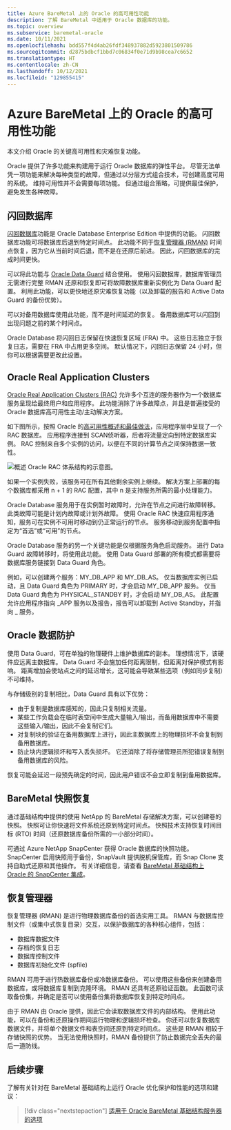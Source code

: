 ```yaml
---
title: Azure BareMetal 上的 Oracle 的高可用性功能
description: 了解 BareMetal 中适用于 Oracle 数据库的功能。
ms.topic: overview
ms.subservice: baremetal-oracle
ms.date: 10/11/2021
ms.openlocfilehash: bdd557f4d4ab26fdf348937882d5923801509786
ms.sourcegitcommit: d2875bdbcf1bbd7c06834f0e71d9b98cea7c6652
ms.translationtype: HT
ms.contentlocale: zh-CN
ms.lasthandoff: 10/12/2021
ms.locfileid: "129855415"
---
```

# <a name="high-availability-features-for-oracle-on-azure-baremetal"></a>Azure BareMetal 上的 Oracle 的高可用性功能

本文介绍 Oracle 的关键高可用性和灾难恢复功能。

Oracle 提供了许多功能来构建用于运行 Oracle 数据库的弹性平台。 尽管无法单凭一项功能来解决每种类型的故障，但通过以分层方式组合技术，可创建高度可用的系统。 维持可用性并不会需要每项功能。 但通过组合策略，可提供最佳保护，避免发生各种故障。 

## <a name="flashback-database"></a>闪回数据库

[闪回数据库](https://docs.oracle.com/en/database/oracle/oracle-database/21/rcmrf/FLASHBACK-DATABASE.html#GUID-584AC79A-40C5-45CA-8C63-DED3BE3A4511)功能是 Oracle Database Enterprise Edition 中提供的功能。 闪回数据库功能可将数据库后退到特定时间点。 此功能不同于[恢复管理器 (RMAN)](https://docs.oracle.com/en/cloud/paas/db-backup-cloud/csdbb/performing-general-restore-and-recovery-operations.html) 时间点恢复，因为它从当前时间后退，而不是在还原后前进。 因此，闪回数据库的完成时间更快。
 
可以将此功能与 [Oracle Data Guard](https://docs.oracle.com/en/database/oracle/oracle-database/19/sbydb/preface.html#GUID-B6209E95-9DA8-4D37-9BAD-3F000C7E3590) 结合使用。 使用闪回数据库，数据库管理员无需进行完整 RMAN 还原和恢复即可将故障数据库重新实例化为 Data Guard 配置。 利用此功能，可以更快地还原灾难恢复功能（以及卸载的报告和 Active Data Guard 的备份优势）。
 
可以对备用数据库使用此功能，而不是时间延迟的恢复。 备用数据库可以闪回到出现问题之前的某个时间点。
 
Oracle Database 将闪回日志保留在快速恢复区域 (FRA) 中。 这些日志独立于恢复日志，需要在 FRA 中占用更多空间。 默认情况下，闪回日志保留 24 小时，但你可以根据需要更改此设置。

## <a name="oracle-real-application-clusters"></a>Oracle Real Application Clusters

[Oracle Real Application Clusters (RAC)](https://docs.oracle.com/en/database/oracle/oracle-database/19/racad/introduction-to-oracle-rac.html#GUID-5A1B02A2-A327-42DD-A1AD-20610B2A9D92) 允许多个互连的服务器作为一个数据库服务呈现给最终用户和应用程序。 此功能消除了许多故障点，并且是普遍接受的 Oracle 数据库高可用性主动/主动解决方案。

如下图所示，按照 Oracle 的[高可用性概述和最佳做法](https://docs.oracle.com/en/database/oracle/oracle-database/19/haovw/ha-features.html)，应用程序层中呈现了一个 RAC 数据库。 应用程序连接到 SCAN侦听器，后者将流量定向到特定数据库实例。 RAC 控制来自多个实例的访问，以便在不同的计算节点之间保持数据一致性。

![概述 Oracle RAC 体系结构的示意图。](media/oracle-high-availability/oracle-real-application-clusters.png)

如果一个实例失败，该服务可在所有其他剩余实例上继续。 解决方案上部署的每个数据库都采用 n + 1 的 RAC 配置，其中 n 是支持服务所需的最小处理能力。

Oracle Database 服务用于在实例暂时故障时，允许在节点之间进行故障转移。 此类故障可能是计划内故障或计划外故障。 使用 Oracle RAC 快速应用程序通知，服务可在实例不可用时移动到仍正常运行的节点。 服务移动到服务配置中指定为“首选”或“可用”的节点。

Oracle Database 服务的另一个关键功能是仅根据服务角色启动服务。 进行 Data Guard 故障转移时，将使用此功能。 使用 Data Guard 部署的所有模式都需要将数据库服务链接到 Data Guard 角色。

例如，可以创建两个服务：MY\_DB\_APP 和 MY\_DB\_AS。 仅当数据库实例已启动，且 Data Guard 角色为 PRIMARY 时，才会启动 MY\_DB\_APP 服务。 仅当 Data Guard 角色为 PHYSICAL\_STANDBY 时，才会启动 MY\_DB\_AS。 此配置允许应用程序指向 \_APP 服务以及报告，报告可以卸载到 Active Standby，并指向 \_ 服务。

## <a name="oracle-data-guard"></a>Oracle 数据防护

使用 Data Guard，可在单独的物理硬件上维护数据库的副本。 理想情况下，该硬件应远离主数据库。 Data Guard 不会施加任何距离限制，但距离对保护模式有影响。 距离增加会使站点之间的延迟增长，这可能会导致某些选项（例如同步复制）不可维持。

与存储级别的复制相比，Data Guard 具有以下优势：

- 由于复制是数据库感知的，因此只复制相关流量。
- 某些工作负载会在临时表空间中生成大量输入/输出，而备用数据库中不需要这些输入/输出，因此不会复制它们。
- 对复制块的验证在备用数据库上进行，因此主数据库上的物理损坏不会复制到备用数据库。
- 防止块内逻辑损坏和写入丢失损坏。 它还消除了将存储管理员所犯错误复制到备用数据库的风险。

恢复可能会延迟一段预先确定的时间，因此用户错误不会立即复制到备用数据库。

## <a name="baremetal-snapshot-recovery"></a>BareMetal 快照恢复

通过基础结构中提供的使用 NetApp 的 BareMetal 存储解决方案，可以创建卷的快照。 快照可让你快速将文件系统还原到特定时间点。 快照技术支持恢复时间目标 (RTO) 时间（还原数据库备份所需的一小部分时间）。

可通过 Azure NetApp SnapCenter 获得 Oracle 数据库的快照功能。 SnapCenter 启用快照用于备份，SnapVault 提供脱机保管库，而 Snap Clone 支持自助式还原和其他操作。 有关详细信息，请查看 [BareMetal 基础结构上 Oracle 的 SnapCenter 集成](netapp-snapcenter-integration-oracle-baremetal.md)。

## <a name="recovery-manager"></a>恢复管理器

恢复管理器 (RMAN) 是进行物理数据库备份的首选实用工具。 RMAN 与数据库控制文件（或集中式恢复目录）交互，以保护数据库的各种核心组件，包括：

- 数据库数据文件
- 存档的恢复日志
- 数据库控制文件
- 数据库初始化文件 (spfile)

RMAN 可用于进行热数据库备份或冷数据库备份。 可以使用这些备份来创建备用数据库，或将数据库复制到克隆环境。 RMAN 还具有还原验证函数。 此函数可读取备份集，并确定是否可以使用备份集将数据库恢复到特定时间点。

由于 RMAN 由 Oracle 提供，因此它会读取数据库文件的内部结构。 使用此功能，可以在备份和还原操作期间运行物理和逻辑损坏检查。 你还可以恢复数据库数据文件，并将单个数据文件和表空间还原到特定时间点。 这些是 RMAN 相较于存储快照的优势。 当无法使用快照时，RMAN 备份提供了防止数据完全丢失的最后一道防线。

## <a name="next-steps"></a>后续步骤

了解有关针对在 BareMetal 基础结构上运行 Oracle 优化保护和性能的选项和建议：

> [!div class="nextstepaction"]
> [适用于 Oracle BareMetal 基础结构服务器的选项](options-considerations-high-availability.md)

